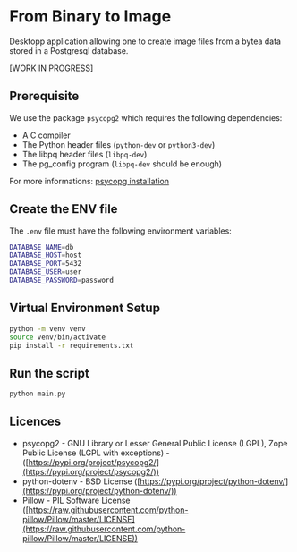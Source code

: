 # From Binary to Image

Desktopp application allowing one to create image files from a bytea data stored in a Postgresql database.

[WORK IN PROGRESS]

## Prerequisite

We use the package `psycopg2` which requires the following dependencies:
- A C compiler
- The Python header files (`python-dev` or `python3-dev`)
- The libpq header files (`libpq-dev`)
- The pg_config program (`libpq-dev` should be enough)

For more informations: [psycopg installation](https://www.psycopg.org/docs/install.html)

## Create the ENV file

The `.env` file must have the following environment variables:
```sh
DATABASE_NAME=db
DATABASE_HOST=host
DATABASE_PORT=5432
DATABASE_USER=user
DATABASE_PASSWORD=password
```

## Virtual Environment Setup

```sh
python -m venv venv
source venv/bin/activate
pip install -r requirements.txt
```

## Run the script

```sh
python main.py
```

## Licences

 * psycopg2 - GNU Library or Lesser General Public License (LGPL), Zope Public License (LGPL with exceptions) - ([https://pypi.org/project/psycopg2/](https://pypi.org/project/psycopg2/))
 * python-dotenv - BSD License ([https://pypi.org/project/python-dotenv/](https://pypi.org/project/python-dotenv/))
  * Pillow - PIL Software License ([https://raw.githubusercontent.com/python-pillow/Pillow/master/LICENSE](https://raw.githubusercontent.com/python-pillow/Pillow/master/LICENSE))
